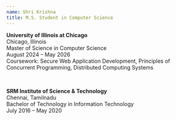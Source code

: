 ```yaml
---
name: Shri Krishna
title: M.S. Student in Computer Science
---
```


**University of Illinois at Chicago**  
Chicago, Illinois  
Master of Science in Computer Science  
August 2024 – May 2026  
Coursework: Secure Web Application Development, Principles of Concurrent Programming, Distributed Computing Systems
  
<br>

**SRM Institute of Science & Technology**  
Chennai, Tamilnadu  
Bachelor of Technology in Information Technology  
July 2016 – May 2020
